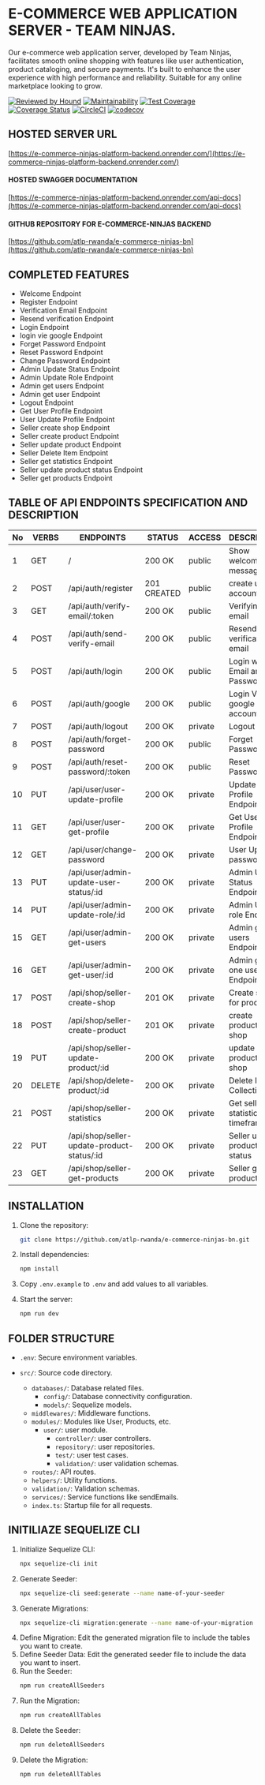 # E-COMMERCE WEB APPLICATION SERVER - TEAM NINJAS.

Our e-commerce web application server, developed by Team Ninjas, facilitates smooth online shopping with features like user authentication, product cataloging, and secure payments. It's built to enhance the user experience with high performance and reliability. Suitable for any online marketplace looking to grow.

[![Reviewed by Hound](https://img.shields.io/badge/Reviewed_by-Hound-8E64B0.svg)](https://houndci.com)
[![Maintainability](https://api.codeclimate.com/v1/badges/839fc3fa18d25362cd8b/maintainability)](https://codeclimate.com/github/atlp-rwanda/e-commerce-ninjas-bn/maintainability)
[![Test Coverage](https://api.codeclimate.com/v1/badges/839fc3fa18d25362cd8b/test_coverage)](https://codeclimate.com/github/atlp-rwanda/e-commerce-ninjas-bn/test_coverage)
[![Coverage Status](https://coveralls.io/repos/github/atlp-rwanda/e-commerce-ninjas-bn/badge.svg)](https://coveralls.io/github/atlp-rwanda/e-commerce-ninjas-bn)
[![CircleCI](https://dl.circleci.com/status-badge/img/gh/atlp-rwanda/e-commerce-ninjas-bn/tree/develop.svg?style=svg)](https://dl.circleci.com/status-badge/redirect/gh/atlp-rwanda/e-commerce-ninjas-bn/tree/develop)
[![codecov](https://codecov.io/gh/atlp-rwanda/e-commerce-ninjas-bn/graph/badge.svg?token=6ZWudFPM1S)](https://codecov.io/gh/atlp-rwanda/e-commerce-ninjas-bn)

## HOSTED SERVER URL

[https://e-commerce-ninjas-platform-backend.onrender.com/](https://e-commerce-ninjas-platform-backend.onrender.com/)

#### HOSTED SWAGGER DOCUMENTATION

[https://e-commerce-ninjas-platform-backend.onrender.com/api-docs](https://e-commerce-ninjas-platform-backend.onrender.com/api-docs)

#### GITHUB REPOSITORY FOR E-COMMERCE-NINJAS BACKEND

[https://github.com/atlp-rwanda/e-commerce-ninjas-bn](https://github.com/atlp-rwanda/e-commerce-ninjas-bn)

## COMPLETED FEATURES

- Welcome Endpoint
- Register Endpoint
- Verification Email Endpoint
- Resend verification Endpoint
- Login Endpoint
- login vie google Endpoint
- Forget Password Endpoint
- Reset Password Endpoint
- Change Password Endpoint
- Admin Update Status Endpoint
- Admin Update Role Endpoint
- Admin get users Endpoint
- Admin get user Endpoint
- Logout Endpoint
- Get User Profile Endpoint
- User Update Profile Endpoint
- Seller create shop Endpoint
- Seller create product Endpoint
- Seller update product Endpoint
- Seller Delete Item Endpoint
- Seller get statistics Endpoint
- Seller update product status Endpoint
- Seller get products Endpoint

## TABLE OF API ENDPOINTS SPECIFICATION AND DESCRIPTION

| No  | VERBS  | ENDPOINTS                                  | STATUS      | ACCESS  | DESCRIPTION                         |
| --- | ------ | ------------------------------------------ | ----------- | ------- | ----------------------------------- |
| 1   | GET    | /                                          | 200 OK      | public  | Show welcome message                |
| 2   | POST   | /api/auth/register                         | 201 CREATED | public  | create user account                 |
| 3   | GET    | /api/auth/verify-email/:token              | 200 OK      | public  | Verifying email                     |
| 4   | POST   | /api/auth/send-verify-email                | 200 OK      | public  | Resend verification email           |
| 5   | POST   | /api/auth/login                            | 200 OK      | public  | Login with Email and Password       |
| 6   | POST   | /api/auth/google                           | 200 OK      | public  | Login Via google account            |
| 7   | POST   | /api/auth/logout                           | 200 OK      | private | Logout user                         |
| 8   | POST   | /api/auth/forget-password                  | 200 OK      | public  | Forget Password                     |
| 9   | POST   | /api/auth/reset-password/:token            | 200 OK      | public  | Reset Password                      |
| 10  | PUT    | /api/user/user-update-profile              | 200 OK      | private | Update User Profile Endpoint        |
| 11  | GET    | /api/user/user-get-profile                 | 200 OK      | private | Get User Profile Endpoint           |
| 12  | GET    | /api/user/change-password                  | 200 OK      | private | User Update password                |
| 13  | PUT    | /api/user/admin-update-user-status/:id     | 200 OK      | private | Admin Update Status Endpoint        |
| 14  | PUT    | /api/user/admin-update-role/:id            | 200 OK      | private | Admin Update role Endpoint          |
| 15  | GET    | /api/user/admin-get-users                  | 200 OK      | private | Admin get all users Endpoint        |
| 16  | GET    | /api/user/admin-get-user/:id               | 200 OK      | private | Admin get one user Endpoint         |
| 17  | POST   | /api/shop/seller-create-shop               | 201 OK      | private | Create shop for products            |
| 18  | POST   | /api/shop/seller-create-product            | 201 OK      | private | create product in shop              |
| 19  | PUT    | /api/shop/seller-update-product/:id        | 200 OK      | private | update product in shop              |
| 20  | DELETE | /api/shop/delete-product/:id               | 200 OK      | private | Delete Item in Collection           |
| 21  | POST   | /api/shop/seller-statistics                | 200 OK      | private | Get seller statistics per timeframe |
| 22  | PUT    | /api/shop/seller-update-product-status/:id | 200 OK      | private | Seller update product status        |
| 23  | GET    | /api/shop/seller-get-products              | 200 OK      | private | Seller get products                 |

## INSTALLATION

1. Clone the repository:

   ```sh
   git clone https://github.com/atlp-rwanda/e-commerce-ninjas-bn.git
   ```

2. Install dependencies:

   ```sh
   npm install
   ```

3. Copy `.env.example` to `.env` and add values to all variables.

4. Start the server:
   ```sh
   npm run dev
   ```

## FOLDER STRUCTURE

- `.env`: Secure environment variables.
- `src/`: Source code directory.

  - `databases/`: Database related files.
    - `config/`: Database connectivity configuration.
    - `models/`: Sequelize models.
  - `middlewares/`: Middleware functions.
  - `modules/`: Modules like User, Products, etc.
    - `user/`: user module.
      - `controller/`: user controllers.
      - `repository/`: user repositories.
      - `test/`: user test cases.
      - `validation/`: user validation schemas.
  - `routes/`: API routes.
  - `helpers/`: Utility functions.
  - `validation/`: Validation schemas.
  - `services/`: Service functions like sendEmails.
  - `index.ts`: Startup file for all requests.

## INITILIAZE SEQUELIZE CLI

1. Initialize Sequelize CLI:
   ```sh
   npx sequelize-cli init
   ```
2. Generate Seeder:
   ```sh
   npx sequelize-cli seed:generate --name name-of-your-seeder
   ```
3. Generate Migrations:
   ```sh
   npx sequelize-cli migration:generate --name name-of-your-migration
   ```
4. Define Migration:
   Edit the generated migration file to include the tables you want to create.
5. Define Seeder Data:
   Edit the generated seeder file to include the data you want to insert.
6. Run the Seeder:
   ```sh
   npm run createAllSeeders
   ```
7. Run the Migration:
   ```sh
   npm run createAllTables
   ```
8. Delete the Seeder:
   ```sh
   npm run deleteAllSeeders
   ```
9. Delete the Migration:
   ```sh
   npm run deleteAllTables
   ```
